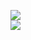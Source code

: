 [![](https://img.shields.io/badge/Made%20With-Github%20Spray-lightgrey.svg?style=for-the-badge&logo=github)](https://github.com/Annihil/github-spray#18735)  
[![](https://i.imgur.com/2DrTn0Z.gif)](https://github.com/Annihil/github-spray)